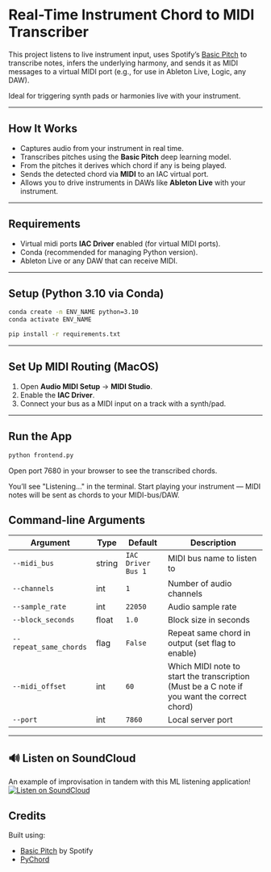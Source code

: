 # Real-Time Instrument Chord to MIDI Transcriber

This project listens to live instrument input, uses Spotify’s [Basic Pitch](https://github.com/spotify/basic-pitch) to transcribe notes, infers the underlying harmony, and sends it as MIDI messages to a virtual MIDI port (e.g., for use in Ableton Live, Logic, any DAW).

Ideal for triggering synth pads or harmonies live with your instrument.

---

## How It Works

- Captures audio from your instrument in real time.
- Transcribes pitches using the **Basic Pitch** deep learning model.
- From the pitches it derives which chord if any is being played.
- Sends the detected chord via **MIDI** to an IAC virtual port.
- Allows you to drive instruments in DAWs like **Ableton Live** with your instrument.

---

## Requirements

- Virtual midi ports **IAC Driver** enabled (for virtual MIDI ports).
- Conda (recommended for managing Python version).
- Ableton Live or any DAW that can receive MIDI.

---

## Setup (Python 3.10 via Conda)

```bash
conda create -n ENV_NAME python=3.10
conda activate ENV_NAME

pip install -r requirements.txt
```

---

## Set Up MIDI Routing (MacOS)

1. Open **Audio MIDI Setup** → **MIDI Studio**.
2. Enable the **IAC Driver**.
3. Connect your bus as a MIDI input on a track with a synth/pad.

---

## Run the App

```bash
python frontend.py
```

Open port 7680 in your browser to see the transcribed chords.

You’ll see "Listening..." in the terminal. Start playing your instrument — MIDI notes will be sent as chords to your MIDI-bus/DAW.

## Command-line Arguments

| Argument             | Type    | Default                | Description                                   |
|----------------------|---------|------------------------|-----------------------------------------------|
| `--midi_bus`         | string  | `IAC Driver Bus 1`     | MIDI bus name to listen to                    |
| `--channels`         | int     | `1`                    | Number of audio channels                      |
| `--sample_rate`      | int     | `22050`                | Audio sample rate                             |
| `--block_seconds`    | float   | `1.0`                  | Block size in seconds                         |
| `--repeat_same_chords` | flag | `False`                 | Repeat same chord in output (set flag to enable) |
| `--midi_offset`      | int     | `60`                   | Which MIDI note to start the transcription (Must be a C note if you want the correct chord) |
| `--port`             | int     | `7860`                 | Local server port                            |
---

## 🔊 Listen on SoundCloud
An example of improvisation in tandem with this ML listening application!
[![Listen on SoundCloud](https://img.shields.io/badge/SoundCloud-Click%20to%20Listen-orange?logo=soundcloud)](https://soundcloud.com/rasmustorp-ai/ml_listening)

## Credits

Built using:
- [Basic Pitch](https://github.com/spotify/basic-pitch) by Spotify
- [PyChord](https://github.com/yuma-m/pychord)
